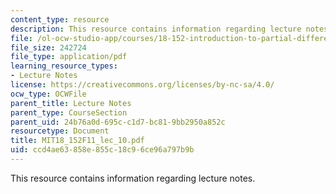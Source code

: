 ```yaml
---
content_type: resource
description: This resource contains information regarding lecture notes.
file: /ol-ocw-studio-app/courses/18-152-introduction-to-partial-differential-equations-fall-2011/ccd4ae63858e855c18c96ce96a797b9b_MIT18_152F11_lec_10.pdf
file_size: 242724
file_type: application/pdf
learning_resource_types:
- Lecture Notes
license: https://creativecommons.org/licenses/by-nc-sa/4.0/
ocw_type: OCWFile
parent_title: Lecture Notes
parent_type: CourseSection
parent_uid: 24b76a0d-695c-c1d7-bc81-9bb2950a852c
resourcetype: Document
title: MIT18_152F11_lec_10.pdf
uid: ccd4ae63-858e-855c-18c9-6ce96a797b9b
---
```

This resource contains information regarding lecture notes.